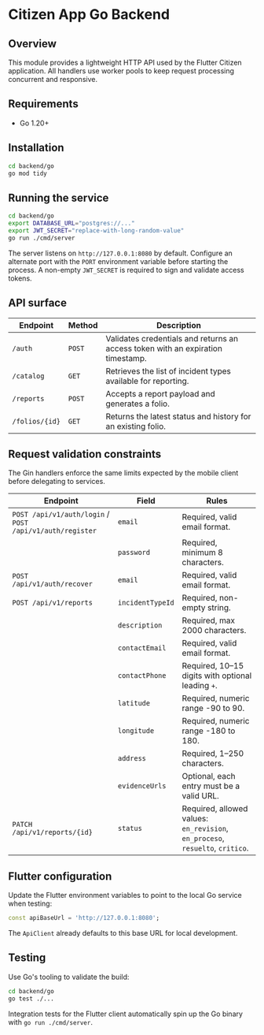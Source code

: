 # Citizen App Go Backend

## Overview
This module provides a lightweight HTTP API used by the Flutter Citizen application. All handlers use worker pools to keep request processing concurrent and responsive.

## Requirements
- Go 1.20+

## Installation
```bash
cd backend/go
go mod tidy
```

## Running the service
```bash
cd backend/go
export DATABASE_URL="postgres://..."
export JWT_SECRET="replace-with-long-random-value"
go run ./cmd/server
```

The server listens on `http://127.0.0.1:8080` by default. Configure an alternate port with the `PORT` environment variable before starting the process. A non-empty `JWT_SECRET` is required to sign and validate access tokens.

## API surface
| Endpoint | Method | Description |
| --- | --- | --- |
| `/auth` | `POST` | Validates credentials and returns an access token with an expiration timestamp. |
| `/catalog` | `GET` | Retrieves the list of incident types available for reporting. |
| `/reports` | `POST` | Accepts a report payload and generates a folio. |
| `/folios/{id}` | `GET` | Returns the latest status and history for an existing folio. |

## Request validation constraints
The Gin handlers enforce the same limits expected by the mobile client before delegating to services.

| Endpoint | Field | Rules |
| --- | --- | --- |
| `POST /api/v1/auth/login` / `POST /api/v1/auth/register` | `email` | Required, valid email format. |
|  | `password` | Required, minimum 8 characters. |
| `POST /api/v1/auth/recover` | `email` | Required, valid email format. |
| `POST /api/v1/reports` | `incidentTypeId` | Required, non-empty string. |
|  | `description` | Required, max 2000 characters. |
|  | `contactEmail` | Required, valid email format. |
|  | `contactPhone` | Required, 10–15 digits with optional leading `+`. |
|  | `latitude` | Required, numeric range -90 to 90. |
|  | `longitude` | Required, numeric range -180 to 180. |
|  | `address` | Required, 1–250 characters. |
|  | `evidenceUrls` | Optional, each entry must be a valid URL. |
| `PATCH /api/v1/reports/{id}` | `status` | Required, allowed values: `en_revision`, `en_proceso`, `resuelto`, `critico`. |

## Flutter configuration
Update the Flutter environment variables to point to the local Go service when testing:

```dart
const apiBaseUrl = 'http://127.0.0.1:8080';
```

The `ApiClient` already defaults to this base URL for local development.

## Testing
Use Go's tooling to validate the build:

```bash
cd backend/go
go test ./...
```

Integration tests for the Flutter client automatically spin up the Go binary with `go run ./cmd/server`.
